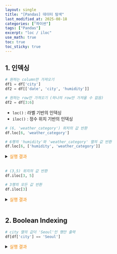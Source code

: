 ```yaml
---
layout: single
title: "[Pandas] 데이터 탐색"
last_modified_at: 2025-08-18
categories: ["파이썬"]
tags: ["Pandas"]
excerpt: "loc / iloc"
use_math: true
toc: true
toc_sticky: true
---
```


## 1. 인덱싱

```python
# 원하는 column만 가져오기
df1 = df['city']
df2 = df[['date', 'city', 'humidity']]
```

```python
# 원하는 row만 가져오기 (하나의 row만 가져올 수 없음)
df2 = df[3:6]
```

- `loc()` : 라벨 기반의 인덱싱
- `iloc()` : 정수 위치 기반의 인덱싱

```python
# (6, 'weather_category') 위치의 값 반환
df.loc[6, 'weather_category']

# 6행의 'humidity'와 'weather_category' 열의 값 반환
df.loc[6, ['humidity', 'weather_category']]
```

<details>
<summary><font color='#F28500'>실행 결과</font></summary>
<div markdown="1">

```
Light Rain
```
```
humidity                  73.0
weather_category    Light Rain
Name: 6, dtype: object
```

</div>
</details>
<br>

```python
# (3,5) 위치의 값 반환
df.iloc[3, 5]

# 3행의 모든 값 반환
df.iloc[3]
```

<details>
<summary><font color='#F28500'>실행 결과</font></summary>
<div markdown="1">

```
Light Rain
```
```
date                2025-08-18
city                     Busan
avg_temp_c                28.9
rainfall_mm                3.1
humidity                  72.0
weather_category    Light Rain
Name: 3, dtype: object
```

</div>
</details>
<br>

## 2. Boolean Indexing

```python
# city 열의 값이 'Seoul'인 행만 출력
df[df['city'] == 'Seoul']
```

<details>
<summary><font color='#F28500'>실행 결과</font></summary>
<div markdown="1">

```
          date   city  avg_temp_c  rainfall_mm  humidity weather_category
0   2025-08-15  Seoul        28.5          5.2      75.0       Heavy Rain
2   2025-08-17  Seoul        27.8         12.5      80.0       Heavy Rain
5   2025-08-20  Seoul        27.5          0.8      78.0       Light Rain
8   2025-08-23  Seoul        27.2          0.5      77.0       Light Rain
9   2025-08-24  Seoul        29.3          0.0      68.0              Dry
13  2025-08-28  Seoul        27.9          0.0      71.0              Dry
16  2025-08-31  Seoul        27.0          1.2      81.0       Light Rain
18  2025-09-02  Seoul        29.0          0.0      70.0              Dry
21  2025-09-05  Seoul         NaN          1.0      76.0       Light Rain
24  2025-09-08  Seoul        28.2          0.0      72.0              NaN
```

</div>
</details>

